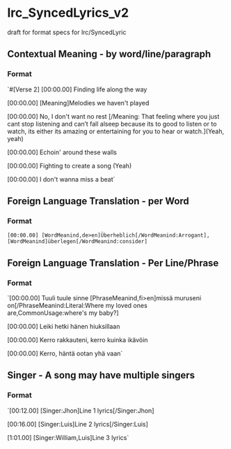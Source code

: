 # lrc_SyncedLyrics_v2
draft for format specs for lrc/SyncedLyric

## Contextual Meaning - by word/line/paragraph

### Format

`#[Verse 2]
[00:00.00] Finding life along the way

[00:00.00] [Meaning]Melodies we haven't played

[00:00.00] No, I don't want no rest [/Meaning: That feeling where you just cant stop listening and can’t fall alseep because its to good to listen or to watch, its either its amazing or entertaining for you to hear or watch.](Yeah, yeah)

[00:00.00] Echoin' around these walls

[00:00.00] Fighting to create a song (Yeah)

[00:00.00] I don't wanna miss a beat`

## Foreign Language Translation - per Word 

### Format

`[00:00.00] [WordMeanind,de>en]Überheblich[/WordMeanind:Arrogant], [WordMeanind]überlegen[/WordMeanind:consider]`

## Foreign Language Translation - Per Line/Phrase

### Format

`[00:00.00] Tuuli tuule sinne [PhraseMeanind,fi>en]missä muruseni on[/PhraseMeanind:Literal:Where my loved ones are,CommonUsage:where's my baby?]

[00:00.00] Leiki hetki hänen hiuksillaan

[00:00.00] Kerro rakkauteni, kerro kuinka ikävöin

[00:00.00] Kerro, häntä ootan yhä vaan`

## Singer - A song may have multiple singers

### Format

`[00:12.00] [Singer:Jhon]Line 1 lyrics[/Singer:Jhon]

[00:16.00] [Singer:Luis]Line 2 lyrics[/Singer:Luis]

[1:01.00] [Singer:William,Luis]Line 3 lyrics`
